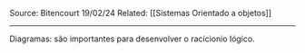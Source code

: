 Source: Bitencourt 19/02/24
Related: [[Sistemas Orientado a objetos]]

---

Diagramas: são importantes para desenvolver o racícionio lógico.